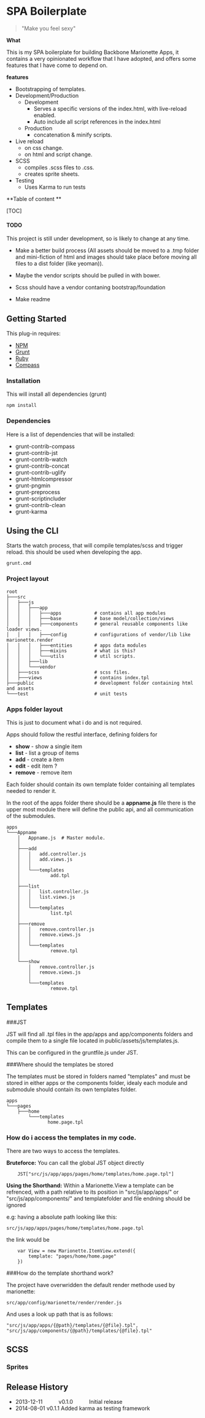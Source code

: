 # SPA Boilerplate
> "Make you feel sexy"

**What**

This is my SPA boilerplate for building Backbone Marionette Apps, it contains a very opinionated workflow that I have adopted, and offers some features that I have come to depend on.

**features**

* Bootstrapping of templates.
* Development/Production 
    * Development
        * Serves a specific versions of the index.html, with live-reload enabled.
        * Auto include all script references in the index.html
    * Production
        * concatenation & minify scripts.
* Live reload 
    * on css change.
    * on html and script change.
* SCSS 
    * compiles .scss files to .css.
    * creates sprite sheets.
* Testing
    * Uses Karma to run tests


**Table of content **



[TOC]




#### TODO

This project is still under development, so is likely to change at any time.

* Make a better build process (All assets should be moved to a .tmp folder and mini-fiction of html and images should take place before moving all files to a dist folder (like yeoman)).

* Maybe the vendor scripts should be pulled in with bower.

* Scss should have a vendor contaning bootstrap/foundation

* Make readme






## Getting Started
This plug-in requires:

* [NPM](http://nodejs.org/)  
* [Grunt](http://gruntjs.com/getting-started)
* [Ruby](https://www.ruby-lang.org/en/downloads/)
* [Compass](http://rubygems.org/gems/compass)


### Installation
This will install all dependencies (grunt)

```shell
npm install
```

### Dependencies 

Here is a list of dependencies that will be installed:

* grunt-contrib-compass
* grunt-contrib-jst
* grunt-contrib-watch
* grunt-contrib-concat
* grunt-contrib-uglify
* grunt-htmlcompressor
* grunt-pngmin
* grunt-preprocess
* grunt-scriptincluder
* grunt-contrib-clean
* grunt-karma



## Using the CLI

Starts the watch process, that will compile templates/scss and trigger reload. this should be used when 
developing the app.

```shell
grunt.cmd
```



### Project layout

```shell
root
├───src
│	├───js
│	│   ├───app
│	│   │   ├───apps			# contains all app modules
│	│   │   ├───base 			# base model/collection/views
│	│   │   ├───components 		# general reusable components like loader views.
│	│   │   ├───config 			# configurations of vendor/lib like marionette.render
│	│   │   ├───entities 		# apps data modules 
│	│   │   ├───mixins 			# what is this?
│	│   │   └───utils 			# util scripts.
│	│   ├───lib
│	│   └───vendor 
│	├───scss 					# scss files.
│	├───views					# contains index.tpl 
├───public 						# development folder containing html and assets
└───test 						# unit tests
```


### Apps folder layout

This is just to document what i do and is not required. 

Apps should follow the restful interface, defining folders for

* **show** - show a single item		
* **list** - list a group of items		
* **add**  - create a item
* **edit** - edit item ?
* **remove** - remove item

Each folder should contain its own template folder containing all templates needed to render it.

In the root of the apps folder there should be a **appname.js** file there is the upper most module there will define the public api, and all 
communication of the submodules.




```shell
apps
└───Appname
    │   Appname.js 	# Master module.
    │
    ├───add
    │   │   add.controller.js
    │   │   add.views.js
    │   │
    │   └───templates
    │           add.tpl
    │
    ├───list
    │   │   list.controller.js
    │   │   list.views.js
    │   │
    │   └───templates
    │           list.tpl
    │
    ├───remove
    │   │   remove.controller.js
    │   │   remove.views.js
    │   │
    │   └───templates
    │           remove.tpl
    │
    └───show
        │   remove.controller.js
        │   remove.views.js
        │
        └───templates
                remove.tpl

```


## Templates 



###JST

JST will find all .tpl files in the app/apps  and app/components folders and compile them to a single file located in public/assets/js/templates.js.

This can be configured in the gruntfile.js under JST.


###Where should the templates be stored

The templates must be stored in folders named "templates" and must be stored in either apps or the components folder, idealy each module and submodule should contain its own templates folder. 

```shell
apps
└───pages
    ├───home
        └───templates
               home.page.tpl

```


### How do i access the templates in my code.

There are two ways to access the templates.


 **Bruteforce:**
You can call the global JST object directly 

```shell
    JST["src/js/app/apps/pages/home/templates/home.page.tpl"]
```

**Using the Shorthand:** 
Within a Marionette.View a template can be refrenced, with a path relative to its position in "src/js/app/apps/" or "src/js/app/components/" and templatefolder and file endning should be ignored

e.g: having a absolute path looking like this: 
```shell
src/js/app/apps/pages/home/templates/home.page.tpl
```
the link would be



```shell
    var View = new Marionette.ItemView.extend({
        template: "pages/home/home.page"
    })
```

###How do the template shorthand work?

The project have overwridden the default render methode used by marionette:

```shell
src/app/config/marionette/render/render.js
```

And uses a look up path that is as follows:

```shell
"src/js/app/apps/{@path}/templates/{@file}.tpl",
"src/js/app/components/{@path}/templates/{@file}.tpl"
```
## SCSS
### Sprites

    





## Release History
 * 2013-12-11   v0.1.0   Initial release
 * 2014-08-01   v0.1.1   Added karma as testing framework


